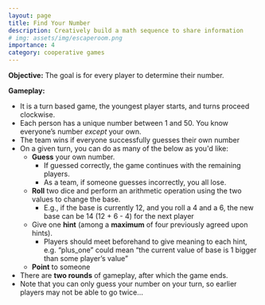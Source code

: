 ```yaml
---
layout: page
title: Find Your Number
description: Creatively build a math sequence to share information
# img: assets/img/escaperoom.png
importance: 4
category: cooperative games
---
```

**Objective:** The goal is for every player to determine their number.

**Gameplay:** 
- It is a turn based game, the youngest player starts, and turns proceed clockwise.
- Each person has a unique number between 1 and 50. You know everyone’s number *except* your own.
- The team wins if everyone successfully guesses their own number
- On a given turn, you can do as many of the below as you'd like:
    - **Guess** your own number.
        - If guessed correctly, the game continues with the remaining players.
        - As a team, if someone guesses incorrectly, you all lose.
    - **Roll** two dice and perform an arithmetic operation using the two values to change the base.
        - E.g., if the base is currently 12, and you roll a 4 and a 6, the new base can be 14 (12 + 6 - 4) for the next player
    - Give one **hint** (among a **maximum** of four previously agreed upon hints).
        - Players should meet beforehand to give meaning to each hint, e.g. “plus_one” could mean “the current value of base is 1 bigger than some player’s value”
    - **Point** to someone
- There are **two rounds** of gameplay, after which the game ends.
- Note that you can only guess your number on your turn, so earlier players may not be able to go twice…

